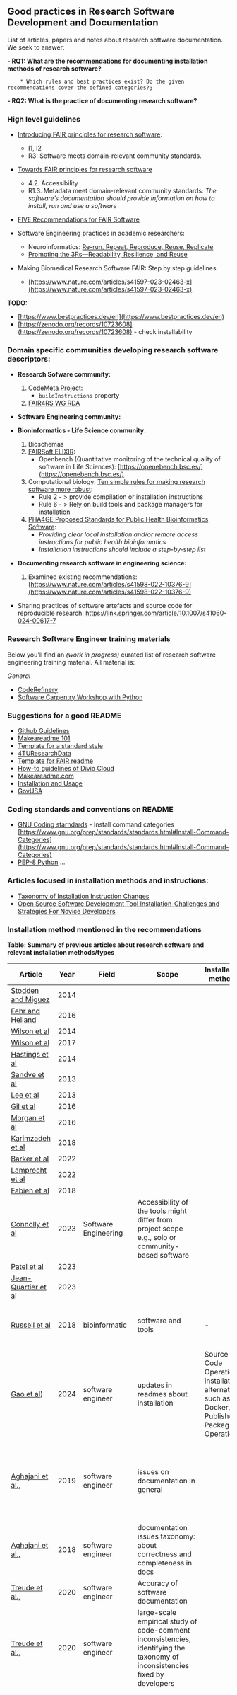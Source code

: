 ## Good practices in Research Software Development and Documentation

List of articles, papers and notes about research software documentation. We seek to answer:

**- RQ1: What are the recommendations for documenting installation methods of research software?**

        * Which rules and best practices exist? Do the given recommendations cover the defined categories?;

**- RQ2: What is the practice of documenting research software?**

<!-- ### Education
- [eScience Center](https://esciencecenter-digital-skills.github.io/2024-10-22-ds-cr/)
- [Code Refinery](https://coderefinery.org/lessons/) -->


### High level guidelines
- [Introducing FAIR principles for research software](https://www.nature.com/articles/s41597-022-01710-x):
    * I1, I2
    * R3: Software meets domain-relevant community standards.

- [Towards FAIR principles for research software](https://content.iospress.com/articles/data-science/ds190026)
    * 4.2. Accessibility
    * R1.3. Metadata meet domain-relevant community standards: *The software’s documentation should provide information on how to install, run and use a software*

- [FIVE Recommendations for FAIR Software](https://fair-software.eu/)

- Software Engineering practices in academic researchers:
    * Neuroinformatics: [Re-run, Repeat, Reproduce, Reuse, Replicate](https://www.frontiersin.org/journals/neuroinformatics/articles/10.3389/fninf.2017.00069/full)
    * [Promoting the 3Rs—Readability, Resilience, and Reuse](https://hdsr.mitpress.mit.edu/pub/f0f7h5cu/release/2)


- Making Biomedical Research Software FAIR: Step by step guidelines
    * [https://www.nature.com/articles/s41597-023-02463-x](https://www.nature.com/articles/s41597-023-02463-x)


**TODO:**
- [https://www.bestpractices.dev/en](https://www.bestpractices.dev/en)
- [https://zenodo.org/records/10723608](https://zenodo.org/records/10723608) - check installability

### Domain specific communities developing research software descriptors:
- **Research Sofware community:**
    1. [CodeMeta Project](https://codemeta.github.io/index.html):
        - `buildInstructions` property
    2. [FAIR4RS WG RDA](https://www.rd-alliance.org/groups/fair-research-software-fair4rs-wg/)
- **Software Engineering community:**

- **Bioninformatics - Life Science community:**
    1. Bioschemas
    2. [FAIRSoft ELIXIR](https://academic.oup.com/bioinformatics/article/40/8/btae464/7717992):
        - Openbench (Quantitative monitoring of the technical quality of software in Life Sciences): [https://openebench.bsc.es/](https://openebench.bsc.es/)
    3. Computational biology: [Ten simple rules for making research software more robust](https://journals.plos.org/ploscompbiol/article?id=10.1371/journal.pcbi.1005412):
        - Rule 2 - > provide compilation or installation instructions
        - Rule 6 - > Rely on build tools and package managers for installation
    4. [PHA4GE Proposed Standards for Public Health Bioinformatics Software](https://pha4ge.org/resource/proposed-standards-for-public-health-bioinformatics-software/):
        - *Providing clear local installation and/or remote access instructions for public health bioinformatics*
        - *Installation instructions should include a step-by-step list*

- **Documenting research software in engineering science:**
    1. Examined existing recommendations: [https://www.nature.com/articles/s41598-022-10376-9](https://www.nature.com/articles/s41598-022-10376-9)

- Sharing practices of software artefacts and source code for reproducible research: https://link.springer.com/article/10.1007/s41060-024-00617-7

### Research Software Engineer training materials

Below you'll find an *(work in progress)* curated list of research software engineering training material. All material is:

*General*
* [CodeRefinery](courses.md#1-coderefinery-workshop)
* [Software Carpentry Workshop with Python](courses.md#2-software-carpentry-workshop-with-python)

### Suggestions for a good README
- [Github Guidelines](https://docs.github.com/en/repositories/managing-your-repositorys-settings-and-features/customizing-your-repository/about-readmes)
- [Makeareadme 101](https://www.makeareadme.com/)
- [Template for a standard style](https://github.com/RichardLitt/standard-readme)
- [4TUResearchData](https://data.4tu.nl/s/documents/Guidelines_for_creating_a_README_file.pdf)
- [Template for FAIR readme](https://github.com/manuGil/fair-code?tab=readme-ov-file)
- [How-to guidelines of Divio Cloud](https://docs.divio.com/documentation-system/how-to-guides/)
- [Makeareadme.com](https://www.makeareadme.com/#installation-1)
- [Installation and Usage](https://awegroup.github.io/developer-guide/docs/documentation.html#installation-and-usage)
- [GovUSA](https://github.com/18F/open-source-guide/blob/18f-pages/pages/making-readmes-readable.md#instructions-for-how-to-develop-use-and-test-the-code)


### Coding standards and conventions on README
- [GNU Coding starndards](https://www.gnu.org/prep/standards/standards.html) - Install command categories [https://www.gnu.org/prep/standards/standards.html#Install-Command-Categories](https://www.gnu.org/prep/standards/standards.html#Install-Command-Categories)
- [PEP-8 Python]()
...

### Articles focused in installation methods and instructions:
- [Taxonomy of Installation Instruction Changes]()
- [Open Source Software Development Tool Installation-Challenges and Strategies For Novice Developers]()



### Installation method mentioned in the recommendations

**Table: Summary of previous articles about research software and relevant installation methods/types**

|Article   | Year  | Field   |  Scope  | Installation methods  | Summary of findings|
|---|---|---|---|---|---|
| [Stodden and Miguez](https://openresearchsoftware.metajnl.com/articles/10.5334/jors.ay)  | 2014   |   |   |   | |
| [Fehr and Heiland](http://www.aimspress.com/article/10.3934/Math.2016.3.261)  | 2016   |   |   |   ||
| [Wilson et al](https://journals.plos.org/plosbiology/article?id=10.1371/journal.pbio.1001745)  | 2014   |   |   |   ||
| [Wilson et al](https://journals.plos.org/ploscompbiol/article?id=10.1371/journal.pcbi.1005510)  | 2017  |   |   |   ||
| [Hastings et al](https://academic.oup.com/gigascience/article/3/1/2047-217X-3-31/2682967)  | 2014  |   |   |   ||
| [Sandve et al](https://journals.plos.org/ploscompbiol/article?id=10.1371/journal.pcbi.1003285)  | 2013  |   |   |   ||
| [Lee et al](https://journals.plos.org/ploscompbiol/article?id=10.1371/journal.pcbi.1006561)  | 2013  |   |   |   ||
| [Gil et al](https://agupubs.onlinelibrary.wiley.com/doi/10.1002/2015EA000136)  | 2016  |   |   |   ||
| [Morgan et al](https://journals.plos.org/ploscompbiol/article?id=10.1371/journal.pcbi.1005412)  | 2016  |   |   |   ||
| [Karimzadeh et al](https://academic.oup.com/bib/article/19/4/693/2907814?login=false)  | 2018  |   |   |   ||
| [Barker et al](https://www.nature.com/articles/s41597-022-01710-x)  | 2022  |   |   |   ||
| [Lamprecht et al](https://content.iospress.com/articles/data-science/ds190026)  | 2022  |   |   |   ||
| [Fabien et al](https://www.frontiersin.org/journals/neuroinformatics/articles/10.3389/fninf.2017.00069/full)  | 2018  |   |   |   ||
| [Connolly et al](https://hdsr.mitpress.mit.edu/pub/f0f7h5cu/release/2)  | 2023  | Software Engineering   | Accessibility of the tools might differ from project scope e.g., solo or community-based software   |   |Engineering practices that promote 3R software in academia|
| [Patel et al](https://www.nature.com/articles/s41597-023-02463-x)  | 2023  |   |   |   ||
| [Jean-Quartier et al](https://link.springer.com/article/10.1007/s41060-024-00617-7)  | 2023  |   |   |   ||
| [Russell et al](https://journals.plos.org/plosone/article?id=10.1371/journal.pone.0205898)  | 2018  | bioinformatic  | software and tools  |  - |Usability refers to ease and transparency of installation and usage.|
| [Gao et al](http://arxiv.org/abs/2312.03250))  | 2024  | software engineer  | updates in readmes about installation  |  Source Code Operations, installation alternatives such as Docker, Published Package Operations |installation-related instructions updates and taxonomy of installation major categories of changes in READMEs.|
| [Aghajani et al.,](https://doi.org/10.1145/3377811.3380405)  | 2019  | software engineer  | issues on documentation in general  |   |installation-related instructions updates and taxonomy of installation major categories of changes in READMEs.|
| [Aghajani et al.,](https://doi.org/10.1145/3377811.3380405)  | 2018  | software engineer  | documentation issues taxonomy: about correctness and completeness in docs  |   |inappropriate installation instructions.|
| [Treude et al.,](https://arxiv.org/abs/2007.10744)  | 2020  | software engineer  | Accuracy of software documentation  |   |inappropriate installation instructions.|
| [Treude et al.,](https://arxiv.org/abs/2007.10744)  | 2020  | software engineer  | large-scale empirical study of code-comment inconsistencies, identifying the taxonomy of inconsistencies fixed by developers  |   |inappropriate installation instructions.|
| [Mangul et al.,](https://journals.plos.org/plosbiology/article/file?id=10.1371/journal.pbio.3000333&type=printable)  | 2019  | computational biology  | instabillity test  |   |Tools available in well-maintained package managers such as Bioconda were always installable, whereas tools not shipped via package managers were prone to problems|
| [Jimenez et al.,](https://www.ncbi.nlm.nih.gov/pmc/articles/PMC5490478/)  | 2017  | ELIXIR |Four simple recommendations to encourage best practices in research software   | Provides easy access for software packagers to deploy your software, thus increasing visibility  |guidelines, best practices, recommendations|
| [Andreas Prlić et al.,](https://journals.plos.org/ploscompbiol/article?id=10.1371/journal.pcbi.1002802)  | 2012  | general domain |Ten Simple Rules for the Open Development of Scientific Software  |   |Rule 5: Be simple, employ standard package - open-source packaging communities|
| [Gewaltig et al.,](https://journals.plos.org/ploscompbiol/article?id=10.1371/journal.pcbi.1003376)  | 2014  | computational neuroscience|Ten Simple Rules for the Open Development of Scientific Software  | "easy to install" for "research-ready" software type, but not specified the tpye of installation|   ||
| [Yuyang et al.,](https://linkinghub.elsevier.com/retrieve/pii/S0950584922000775)  | 2022  | computer science|readme files, softwre popularity, clustering  | "easy to install" for "research-ready" software type, but not specified the tpye of installation|  "softwares with installation instructions on readme gets more stars", "Setup, Install, or Installation as a sectionheading used to provide information about installing a repository." ||

### Empirical Studies on Software Documentation: Literature Review

Brief Scoping Literature Review - Paper to include - Criteria:

- On conferences MSR, FSE and ICSE
- Terms “README” and/or “installation instructions”
- Information databases:
       + ACM Digital Library (DONE)
       + IEEE Xplore (TODO)
       + Google scholar (TODO)

#### 1. ACM - MSR: 
[Link Query](https://dl.acm.org/action/doSearch?fillQuickSearch=false&target=advanced&ConceptID=120045&ContentItemType=research-article&expand=all&EpubDate=%5B20191107+TO+20241107%5D&AllField=Abstract%3A%28best+practices%29+AND+Abstract%3A%28readme%29+AND+Abstract%3A%28research+software%29+AND+Abstract%3A%28installation%29+OR+Abstract%3A%28installation+method*%29+OR+Abstract%3A%28installability%29+OR+Abstract%3A%28Rules%29+OR+Abstract%3A%28recommendation*%29+OR+Abstract%3A%28software+documentation%29)

* MSR (results:34)

```sql
query: {Abstract:(best practices) OR Abstract:(readme) AND Abstract:(research software) AND Abstract:(installation) OR Abstract:(installation method*) OR Abstract:(installability) OR Abstract:(Rules) OR Abstract:(recommendation*) OR Abstract:(software documentation)} "filter": {Conference Collections: MSR: Mining Software Repositories},{Article Type: Research Article},{E-Publication Date: Past 5 years}
```

#### 2. ACM - FSE 
[Link Query](https://dl.acm.org/action/doSearch?fillQuickSearch=false&target=advanced&ConceptID=119584&ContentItemType=research-article&expand=dl&EpubDate=%5B20191107+TO+20241107%5D&AllField=Abstract%3A%28best+practices%29+OR+Abstract%3A%28readme%29+AND+Abstract%3A%28research+software%29+AND+Abstract%3A%28installation%29+OR+Abstract%3A%28installation+method*%29+OR+Abstract%3A%28installability%29+OR+Abstract%3A%28Rules%29+OR+Abstract%3A%28recommendation*%29+OR+Abstract%3A%28software+documentation%29%7D+%22filter%22%3A+%7BConference+Collections%3A+MSR%3A+Mining+Software+Repositories%7D%2C%7BArticle+Type%3A+Research+Article%7D%2C%7BE-Publication+Date%3A+Past+5+years#)

* FSE (results:139) 

```sql
"query": {Abstract:(best practices) OR Abstract:(readme) AND Abstract:(research software) AND Abstract:(installation) OR Abstract:(installation method*) OR Abstract:(installability) OR Abstract:(Rules) OR Abstract:(recommendation*) OR Abstract:(software documentation)} "filter": {Conference Collections: MSR: Mining Software Repositories},{Article Type: Research Article},{E-Publication Date: Past 5 years}
```
#### 3. ACM - ICSE

[Link Query](https://dl.acm.org/action/doSearch?fillQuickSearch=false&target=advanced&ConceptID=119230&ContentItemType=research-article&expand=all&EpubDate=%5B20191107+TO+20241107%5D&AllField=Abstract%3A%28best+practices%29+OR+Abstract%3A%28readme%29+AND+Abstract%3A%28research+software%29+AND+Abstract%3A%28installation%29+OR+Abstract%3A%28installation+method*%29+OR+Abstract%3A%28installability%29+OR+Abstract%3A%28Rules%29+OR+Abstract%3A%28recommendation*%29+OR+Abstract%3A%28software+documentation%29%7D)

```sql
"query": Abstract:(best practices) OR Abstract:(readme) AND Abstract:(research software) AND Abstract:(installation) OR Abstract:(installation method*) OR Abstract:(installability) OR Abstract:(Rules) OR Abstract:(recommendation*) OR Abstract:(software documentation)} "filter": {Conference Collections: MSR: Mining Software Repositories},{Article Type: Research Article},{E-Publication Date: Past 5 years}
```

* ICSE (results: 370)



| Title                                                                 | Conf year | What is about                                                                                                      |
|-----------------------------------------------------------------------|-----------|--------------------------------------------------------------------------------------------------------------------|
| [Characterizing the differences between pre- and post- release versions of software](https://dl.acm.org/doi/10.1145/1985793.1985894) | ICSE 2011  | we examine application crash, application hang,s                                                 |
| [Why do software packages conflict?](https://dl.acm.org/doi/10.5555/2664446.2664470) | ICSE 2012  |Determining whether two or more packages cannot be installed together is an important issue in the quality assurance`gi
| [A historical analysis of Debian package incompatibilities](https://dl.acm.org/doi/10.5555/2820518.2820545) | ICSE 2015  | nstallation problems due to conflicting packages                                            |
| [Mining Component Repositories for Installability Issues](https://dl.acm.org/doi/10.5555/2820518.2820524) | ICSE 2015  | Investigates installability issues in component repositories                                                       |
| [Accelerating software engineering research adoption with analysis bots](https://dl.acm.org/doi/10.1109/ICSE-NIER.2017.17) | ICSE 2017 | explore bots for software engineering
| [Evaluating Unit Testing Practices in R Packages](https://dl.acm.org/doi/10.1109/ICSE43902.2021.00136) | ICSE 2021 |R is a package-based programming ecosystem that provides an easy way to install third-party code
| [Evaluation of user engagement and message comprehension in a pervasive software installation](https://dl.acm.org/doi/10.5555/2663700.2663706) | ICSE 2014  | no reference
| [DockerKG: A Knowledge Graph of Docker Artifacts](https://dl.acm.org/doi/10.1145/3387940.3392161) | ICSE 2020  |Docker extractor


---


#### Reviewed resources:

| Title                                                              | Conf year | What is about:                                                                                                                                               | Strategy                                                      | Relevant for us in: |
|--------------------------------------------------------------------|-----------|--------------------------------------------------------------------------------------------------------------------------------------------------------------|---------------------------------------------------------------|---------------------|
| [Software ingredients: detection of Third-party Component reuse in JAVA](https://sel.ist.osaka-u.ac.jp/lab-db/betuzuri/archive/1038/1038.pdf) | MSR 2016  | Analysis of reuse activity detection of software reuse define a method to detect multiple third-party components in jar file                                   | query                                                         |                     |
| [An empirical analysis of the docker container ecosystem on Github](https://peerj.com/preprints/2905/)   | MSR 2017  | Analysis of the distribution of the project using Docker by programming lang INSTRUCTIONS/ project size and infrastructure // assess the quality of Dockerfiles by classifying issues // classify changes evolution | query                                                         |                     |
| [Cross-project code reuse in Github](https://sharif.edu/~izadi/papers/msr2017.pdf)                                   | MSR 2017  | Construct a Graph with similar RQ                                                                                                                             | query                                                         |                     |
| [Bidirectional Paper-Repository Tracing in Software Engineering](https://dl.acm.org/doi/pdf/10.1145/3643991.3644876)       | MSR 2024  |                                                                                                                                                              | query                                                         |                     |
| [DRMiner: tool for identifying and analysing Dockerfile](https://dl.acm.org/doi/pdf/10.1145/3643991.3644921)               | MSR 2024  | Mine docker instead of readme                                                                                                                                 | query                                                         |                     |
| [On the executability of R Markdown files](https://dl.acm.org/doi/pdf/10.1145/3643991.3644931)                             | MSR 2024  | Similar to readme md - how executable are the R md                                                                                                            | query                                                         |                     |
| [Quantifying Security Issues in Reusable JS Actions in Github workflows](https://dl.acm.org/doi/pdf/10.1145/3643991.3644899) | MSR 2024  | RQ - to what extent do JS actions rely on NPM packages? What are the characteristics of JS action dependencies? To what extent do JS actions have vulnerabilities with https://codeql.github.com/ | query                                                         |                     |
| [Option Matter: Documenting and Fixing Non-reproducible Builds in conf systems](https://dl.acm.org/doi/pdf/10.1145/3643991.3644913) | MSR 2024  | Which configuration options if any have an impact on the reproducibility of builds? An approach to automatically identify configuration options causing non-reproducibility of builds | query                                                         |                     |
| [Automated Generation of Issue Report Templates](https://dl.acm.org/doi/pdf/10.1145/3643991.3644906)                       | MSR 2024  | Similar concept as ours                                                                                                                                      | query                                                         |                     |
| [Analysing the evolution of ML models in HF](https://dl.acm.org/doi/pdf/10.1145/3643991.3644898)                           | MSR 2024  | Similar RQ - how can we evaluate and categorise the status of ML? K-mean cluster algorithm based on activity patterns resulting in high/low maintenance        | query                                                         |                     |
| [A large-scale empirical study of OS licence usage](https://dl.acm.org/doi/pdf/10.1145/3643991.3644900)                    | MSR 2024  | Nicely done with the statistical analysis                                                                                                                    | query                                                         |                     |
| [How to ML projects use CI?](https://www.computer.org/csdl/proceedings-article/msr/2024/058700a665/1Y431i4gS3K)                                          | MSR 2024  | Comparative analysis between ML and non-ML projects                                                                                                           | snowballed approach                                                 |                     |
| [Charactering and understanding software security in ML libraries](https://conf.researchr.org/details/msr-2023/msr-2023-technical-papers/43/Characterizing-and-Understanding-Software-Security-Vulnerabilities-in-Machine-Learnin)     | MSR 2023  | RQs similar to violations of readme instructions                                                                                                             | snowballed approach                                                 |                     |
| [Evaluating Software Documentation quality](https://conf.researchr.org/details/msr-2023/msr-2023-technical-papers/2/Evaluating-Software-Documentation-Quality)                            | MSR 2023  | Empirical study to determine what is important in documenting software libraries - selecting metrics and validation with interviews                           | snowballed approach                                                 |                     |
| [A large-scale study about quality and reproducibility of jupyter notebooks](https://leomurta.github.io/papers/pimentel2019a.pdf) | MSR 2019  |                                                                                                                                                              | snowballed approach                                                 |                     |
| [Predicting good configuration for Github Topic models](https://2019.msrconf.org/details/msr-2019-papers/4/Predicting-Good-Configurations-for-GitHub-and-Stack-Overflow-Topic-Models)                | MSR 2019  | Latent Dirichlet allocation as topic model to explain structure of a corpus by grouping text                                                                   | snowballed approach                                                 | Predicting installation instruction errors (method) |
| [Automatic classification of software artifacts in OS applications](https://veneraarnaoudova.ca/wp-content/uploads/2018/03/2018-MSR-preprint-automatic-classification-software-artifacts.pdf)    | MSR 2018  | Identify which types of software artifacts are produced by a wide variety of open-source projects at different levels of granularity. RQ1: how can software be categorised | snowballed approach                                                 |                     |
| [Large-scale of commit patterns](http://www.cs.toronto.edu/~consens/AnalysisGitHubCoCommit/GitHubCoCommitAnalysisCohenConsensMSR2018.pdf)                                       | MSR 2018  | Analyze the co-commit patterns in the constructed co-authorship networks - check RQ                                                                            | snowballed approach                                                 |                     |
| **[Open Source Software Development Tool Installation](https://arxiv.org/pdf/2404.14637)**                   | 2024      | Investigate the challenges novice developers face in software development when installing software development tools with interviews (Christoph Treude to follow his research) | snowballed approach                                                 |                     |
| **[A taxonomy of installation instruction changes](https://arxiv.org/html/2312.03250v1)**                       | 2023      | First research directly on readme - qualitative analysis                                                                                                       | snowballed approach                                                 | Analysing instructions (a taxonomy for installation related changes in readmes) focusing on patterns of behaviours associated with their installation-related section updates |
| **[Evaluating transfer learning for simplifying READMEs](https://2023.esec-fse.org/details/fse-2023-research-papers/50/Evaluating-Transfer-Learning-for-Simplifying-GitHub-READMEs)**                | FSE 2023  | Transfer learning to simplify readmes - (Text simplification)                                                                                                  | snowballed approach                                                 | Analysing readmes focusing on updates with longer commit histories |
| [How READMe files are structured in open source Java projects](https://www.sciencedirect.com/science/article/pii/S0950584922000775)         | 2022      | Publication in ScienceDirect Information and Technology - applying Statistics and cluster methods                                                              | snowballed approach                                                 | Analysing readmes (methods) |
| [An exploratory study of software artifacts on GH from lens of documentation](https://www.sciencedirect.com/science/article/pii/S0950584924000302?via%3Dihub) | 2024      | Qualitative methods to explore useful info in docs                                                                                                            | snowballed approach                                                 | Analysing documentation but not the methods |
| [Software documentation issues unveiled](https://ieeexplore.ieee.org/abstract/document/8811931?casa_token=-rC8Ramb7XwAAAAA:C2cD3ud4Le4HxSDvhnYWRgyoHs_vLsNe7LnidqYiMnIAP0gRtamLyk-vD-AKlOsk3nz8sp6u1g)                               | 2019 IEEE/ACM | Comprehensive taxonomy consisting of 162 types of documentation issues                                                                                        | snowballed approach                                                 | Analysing documentation issues type (categories) |
| [OS software documentation Mining for quality assessment](https://link.springer.com/chapter/10.1007/978-3-642-36981-0_73#citeas)              | 2013 AIST | Assess the quality of non-source code text found in software packages                                                                                         | snowballed approach                                                 | Analysing the quality the method to be checked |
| [Why do Software Package Conflict?](https://upsilon.cc/~zack/research/publications/msr2012-conflicts.pdf)                                    | MSR 2012  | How to detect conflict in packages similar to how to detect incorrect instructions                                                                            | snowballed approach                                                 | Detecting installation instructions errors (method) |
| Quantifying reproducibility: Quantifying Reproducibility in Computational Biology: The Case of the Tuberculosis Drugome paper |          |                                                                                                                                                              |                                                               |                     |
| [Measuring the reusability of software components using static analysis](https://www.sciencedirect.com/science/article/pii/S0164121219301979?casa_token=JZuReQ9CrHgAAAAA:8zcDnQ_IJY8DqFCjFCcUd_tk0ClYpYmZeHkFheoFCAM_Eg8rp0nzyLtcD7l4BOrrgWrwfm5OjuY) | 2019      | An interpretable methodology for estimating reusability at class and package levels                                                                           | snowballed approach                                                 | Measure reusability |
| [A large-scale study on research code quality and execution](https://www.nature.com/articles/s41597-022-01143-6#Sec3)           | 2022      |                                                                                                                                                              |                                                               |                     |
| [On the accuracy of code complexity metrics](https://www.frontiersin.org/journals/neuroscience/articles/10.3389/fnins.2022.1065366/full)                           | 2023      |                                                                                                                                                              | snowballed approach                                                 | Complex measurement |
| [Ease of adoption of clinical natural language processing software](https://www.sciencedirect.com/science/article/pii/S1532046415001483?via%3Dihub)    | 2015      | Assess the ease of adoption of the state-of-the-art clinical NLP systems                                                                                       | snowballed approach                                                 | Complex measurement |
| [Model-based test complexity analysis for software installation testing](https://ecommons.luc.edu/cgi/viewcontent.cgi?referer=&httpsredir=1&article=1036&context=cs_facpubs#page=660) | 2008 SEKE | Test complexity analysis for system installation functions - http://www.wikicfp.com/cfp/program?id=2619                                                       | snowballed approach                                                 | Complex measurement |
| [Measuring Installability](https://www.uni-bamberg.de/fileadmin/pi/Dateien/SOCA13-Installability.pdf)                                             | 2013 SOCA | http://www.wikicfp.com/cfp/program?id=2718                                                                                                                    | snowballed approach                                                 | Complex measurement |
| A complexity Measure for Textual requirements                        |          | https://www.researchgate.net/publication/312184512_A_Complexity_Measure_for_Textual_Requirements                                                              | snowballed approach                                                 |                     |
| [Categorizing the Content of GitHub README File](https://arxiv.org/abs/1802.06997)                        |          | https://www.researchgate.net/publication/312184512_A_Complexity_Measure_for_Textual_Requirements                                                              | snowballed approach                                                 |                     |
| [A large-scale analysis of bioinformatics code on GitHub](https://journals.plos.org/plosone/article?id=10.1371/journal.pone.0205898)                        |          | https://www.researchgate.net/publication/312184512_A_Complexity_Measure_for_Textual_Requirements                                                              | snowballed approach                                                 |                     |
| [An Empirical Study of README contents for JavaScript Packages](https://www.jstage.jst.go.jp/article/transinf/E102.D/2/E102.D_2018EDP7071/_article)                        |          | https://www.researchgate.net/publication/312184512_A_Complexity_Measure_for_Textual_Requirements                                                              | snowballed approach                                                 |                     |
| [Automatically assessing code understandability](https://dl.acm.org/doi/10.1145/3196398.3196441) | 2018 | Software Engineering | Combined metrics for code understandability | - | easure of code
understandability (no reference to installation methods) |
| [Investigating code review practices in defective files: an empirical study of the Qt system](https://dl.acm.org/doi/10.5555/2820518.2820540) | MSR 2015 | Software Engineering | Code review practices in defective files | - | Empirical study of code review practices in the Qt system  (no reference to installation methods)  |
| [Options Matter: Documenting and Fixing Non-Reproducible Builds in Highly-Configurable Systems](https://dl.acm.org/doi/10.1145/3643991.3644913) | MSR 2024 | Software Engineering | Investigates which configuration options impact the reproducibility of builds and proposes an approach to identify these options | - | Relevant for understanding the impact of configuration options on reproducibility and how to document and fix non-reproducible builds (no reference to installation methods) |
| [Choosing an NLP library for analyzing software documentation: a systematic literature review and a series of experiments](https://dl.acm.org/doi/10.1109/MSR.2017.42) | MSR 2017 | Software Engineering | Systematic literature review and experiments on NLP libraries for software documentation analysis | - | Relevant for understanding the use of NLP libraries in analyzing software documentation (no references for installation methods) |
| [Mining component repositories for installability issues](https://dl.acm.org/doi/10.5555/2820518.2820524) | 2015 | Software Engineering | Investigates installability issues in component repositories | - | Relevant for understanding common installability issues in component repositories |